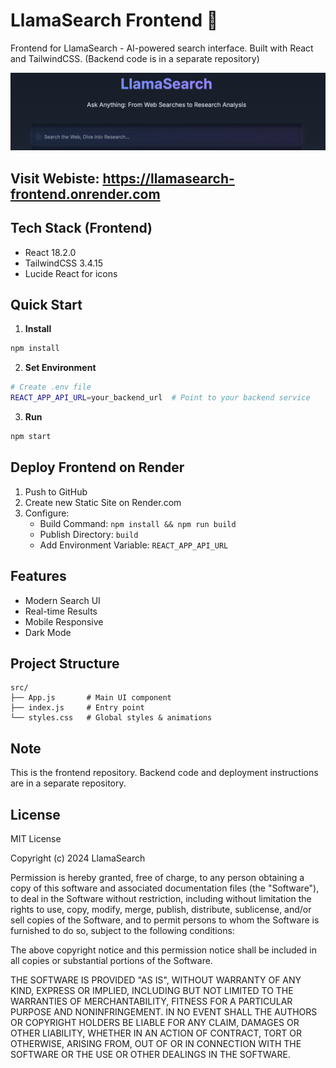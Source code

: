 # LlamaSearch Frontend 🦙

Frontend for LlamaSearch - AI-powered search interface. Built with React and TailwindCSS. 
(Backend code is in a separate repository)
 
 
 
   <div>
     <img src="/images/llamasearch.png" alt="LlamaSearch" />
   </div>
   
## Visit Webiste: https://llamasearch-frontend.onrender.com

## Tech Stack (Frontend)
- React 18.2.0
- TailwindCSS 3.4.15
- Lucide React for icons

## Quick Start

1. **Install**
```bash
npm install
```

2. **Set Environment**
```bash
# Create .env file
REACT_APP_API_URL=your_backend_url  # Point to your backend service
```

3. **Run**
```bash
npm start
```

## Deploy Frontend on Render

1. Push to GitHub
2. Create new Static Site on Render.com
3. Configure:
   - Build Command: `npm install && npm run build`
   - Publish Directory: `build`
   - Add Environment Variable: `REACT_APP_API_URL`

## Features
- Modern Search UI
- Real-time Results
- Mobile Responsive
- Dark Mode

## Project Structure
```
src/
├── App.js       # Main UI component
├── index.js     # Entry point
└── styles.css   # Global styles & animations
```

## Note
This is the frontend repository. Backend code and deployment instructions are in a separate repository.

## License

MIT License

Copyright (c) 2024 LlamaSearch

Permission is hereby granted, free of charge, to any person obtaining a copy
of this software and associated documentation files (the "Software"), to deal
in the Software without restriction, including without limitation the rights
to use, copy, modify, merge, publish, distribute, sublicense, and/or sell
copies of the Software, and to permit persons to whom the Software is
furnished to do so, subject to the following conditions:

The above copyright notice and this permission notice shall be included in all
copies or substantial portions of the Software.

THE SOFTWARE IS PROVIDED "AS IS", WITHOUT WARRANTY OF ANY KIND, EXPRESS OR
IMPLIED, INCLUDING BUT NOT LIMITED TO THE WARRANTIES OF MERCHANTABILITY,
FITNESS FOR A PARTICULAR PURPOSE AND NONINFRINGEMENT. IN NO EVENT SHALL THE
AUTHORS OR COPYRIGHT HOLDERS BE LIABLE FOR ANY CLAIM, DAMAGES OR OTHER
LIABILITY, WHETHER IN AN ACTION OF CONTRACT, TORT OR OTHERWISE, ARISING FROM,
OUT OF OR IN CONNECTION WITH THE SOFTWARE OR THE USE OR OTHER DEALINGS IN THE
SOFTWARE.
